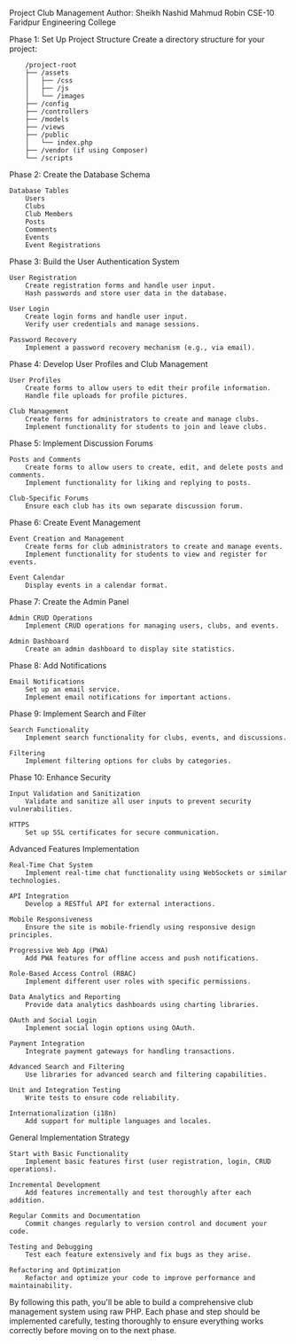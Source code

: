 Project Club Management
Author: Sheikh Nashid Mahmud Robin
CSE-10 
Faridpur Engineering College

Phase 1: Set Up Project Structure
        Create a directory structure for your project:


        /project-root
        ├── /assets
        │   ├── /css
        │   ├── /js
        │   └── /images
        ├── /config
        ├── /controllers
        ├── /models
        ├── /views
        ├── /public
        │   └── index.php
        ├── /vendor (if using Composer)
        └── /scripts

Phase 2: Create the Database Schema



    Database Tables
        Users
        Clubs
        Club Members
        Posts
        Comments
        Events
        Event Registrations

Phase 3: Build the User Authentication System

    User Registration
        Create registration forms and handle user input.
        Hash passwords and store user data in the database.

    User Login
        Create login forms and handle user input.
        Verify user credentials and manage sessions.

    Password Recovery
        Implement a password recovery mechanism (e.g., via email).

Phase 4: Develop User Profiles and Club Management

    User Profiles
        Create forms to allow users to edit their profile information.
        Handle file uploads for profile pictures.

    Club Management
        Create forms for administrators to create and manage clubs.
        Implement functionality for students to join and leave clubs.

Phase 5: Implement Discussion Forums

    Posts and Comments
        Create forms to allow users to create, edit, and delete posts and comments.
        Implement functionality for liking and replying to posts.

    Club-Specific Forums
        Ensure each club has its own separate discussion forum.

Phase 6: Create Event Management

    Event Creation and Management
        Create forms for club administrators to create and manage events.
        Implement functionality for students to view and register for events.

    Event Calendar
        Display events in a calendar format.

Phase 7: Create the Admin Panel

    Admin CRUD Operations
        Implement CRUD operations for managing users, clubs, and events.

    Admin Dashboard
        Create an admin dashboard to display site statistics.

Phase 8: Add Notifications

    Email Notifications
        Set up an email service.
        Implement email notifications for important actions.

Phase 9: Implement Search and Filter

    Search Functionality
        Implement search functionality for clubs, events, and discussions.

    Filtering
        Implement filtering options for clubs by categories.

Phase 10: Enhance Security

    Input Validation and Sanitization
        Validate and sanitize all user inputs to prevent security vulnerabilities.

    HTTPS
        Set up SSL certificates for secure communication.

Advanced Features Implementation

    Real-Time Chat System
        Implement real-time chat functionality using WebSockets or similar technologies.

    API Integration
        Develop a RESTful API for external interactions.

    Mobile Responsiveness
        Ensure the site is mobile-friendly using responsive design principles.

    Progressive Web App (PWA)
        Add PWA features for offline access and push notifications.

    Role-Based Access Control (RBAC)
        Implement different user roles with specific permissions.

    Data Analytics and Reporting
        Provide data analytics dashboards using charting libraries.

    OAuth and Social Login
        Implement social login options using OAuth.

    Payment Integration
        Integrate payment gateways for handling transactions.

    Advanced Search and Filtering
        Use libraries for advanced search and filtering capabilities.

    Unit and Integration Testing
        Write tests to ensure code reliability.

    Internationalization (i18n)
        Add support for multiple languages and locales.

General Implementation Strategy

    Start with Basic Functionality
        Implement basic features first (user registration, login, CRUD operations).

    Incremental Development
        Add features incrementally and test thoroughly after each addition.

    Regular Commits and Documentation
        Commit changes regularly to version control and document your code.

    Testing and Debugging
        Test each feature extensively and fix bugs as they arise.

    Refactoring and Optimization
        Refactor and optimize your code to improve performance and maintainability.

By following this path, you'll be able to build a comprehensive club management system using raw PHP. Each phase and step should be implemented carefully, testing thoroughly to ensure everything works correctly before moving on to the next phase.